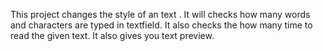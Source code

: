 
This project changes the style of an text .
It will checks how many words and characters are typed in textfield.
It also checks the how many time to read the given text.
It also gives you text preview.
